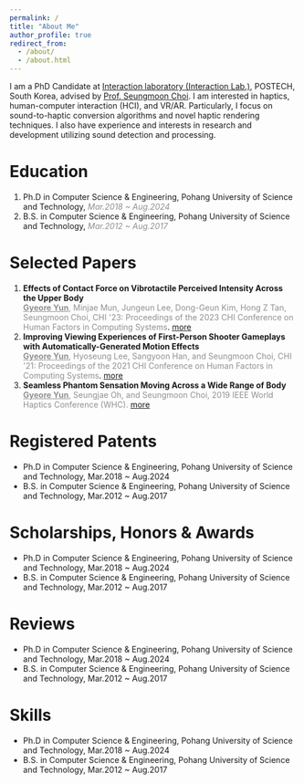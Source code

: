 ```yaml
---
permalink: /
title: "About Me"
author_profile: true
redirect_from: 
  - /about/
  - /about.html
---
```

I am a PhD Candidate at [Interaction laboratory (Interaction Lab.)](https://itneraction.postech.ac.kr), POSTECH, South Korea, advised by [Prof. Seungmoon Choi](https://choism.postech.ac.kr/).
I am interested in haptics, human-computer interaction (HCI), and VR/AR. Particularly, I focus on sound-to-haptic conversion algorithms and novel haptic rendering techniques.
I also have experience and interests in research and development utilizing sound detection and processing.

Education
======
1. Ph.D in Computer Science & Engineering, Pohang University of Science and Technology,    _<span style="color:#909090">Mar.2018 ~ Aug.2024</span>_
1. B.S. in Computer Science & Engineering, Pohang University of Science and Technology,    _<span style="color:#909090">Mar.2012 ~ Aug.2017</span>_

Selected Papers
======
1. <B>Effects of Contact Force on Vibrotactile Perceived Intensity Across the Upper Body</b>   
<span style="color:#909090"><u><b>Gyeore Yun</b></u>, Minjae Mun, Jungeun Lee, Dong-Geun Kim, Hong Z Tan, Seungmoon Choi, CHI &#039;23: Proceedings of the 2023 CHI Conference on Human Factors in Computing Systems</span>. [more](/publication/2023-04-19-Generating)
4. <B>Improving Viewing Experiences of First-Person Shooter Gameplays with Automatically-Generated Motion Effects</b>   
<span style="color:#909090"><u><b>Gyeore Yun</b></u>, Hyoseung Lee, Sangyoon Han, and Seungmoon Choi, CHI &#039;21: Proceedings of the 2021 CHI Conference on Human Factors in Computing Systems</span>. [more](/publication/2021-05-07-Improving)
6. <B>Seamless Phantom Sensation Moving Across a Wide Range of Body</b>   
<span style="color:#909090"><u><b>Gyeore Yun</b></u>, Seungjae Oh, and Seungmoon Choi, 2019 IEEE World Haptics Conference (WHC). [more](/publication/2019-07-09-Seamless)

Registered Patents
======
* Ph.D in Computer Science & Engineering, Pohang University of Science and Technology, Mar.2018 ~ Aug.2024
* B.S. in Computer Science & Engineering, Pohang University of Science and Technology, Mar.2012 ~ Aug.2017

Scholarships, Honors & Awards
======
* Ph.D in Computer Science & Engineering, Pohang University of Science and Technology, Mar.2018 ~ Aug.2024
* B.S. in Computer Science & Engineering, Pohang University of Science and Technology, Mar.2012 ~ Aug.2017

Reviews
======
* Ph.D in Computer Science & Engineering, Pohang University of Science and Technology, Mar.2018 ~ Aug.2024
* B.S. in Computer Science & Engineering, Pohang University of Science and Technology, Mar.2012 ~ Aug.2017

Skills
======
* Ph.D in Computer Science & Engineering, Pohang University of Science and Technology, Mar.2018 ~ Aug.2024
* B.S. in Computer Science & Engineering, Pohang University of Science and Technology, Mar.2012 ~ Aug.2017
